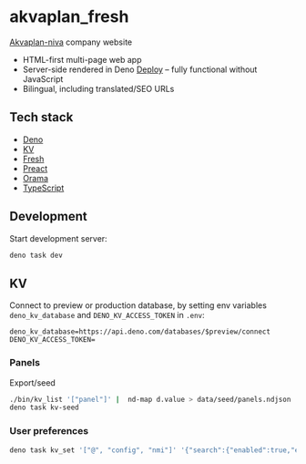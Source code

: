 # akvaplan_fresh

[Akvaplan-niva](https://akvaplan.no/) company website

- HTML-first multi-page web app
- Server-side rendered in Deno [Deploy](https://deno.com/deploy/) – fully
  functional without JavaScript
- Bilingual, including translated/SEO URLs

## Tech stack

- [Deno](https://deno.land/)
- [KV](https://deno.com/kv/)
- [Fresh](https://fresh.deno.dev/)
- [Preact](https://preactjs.com/)
- [Orama](https://oramasearch.com/)
- [TypeScript](https://www.typescriptlang.org/)

## Development

Start development server:

```sh
deno task dev
```

## KV

Connect to preview or production database, by setting env variables
`deno_kv_database` and `DENO_KV_ACCESS_TOKEN` in `.env`:

```
deno_kv_database=https://api.deno.com/databases/$preview/connect
DENO_KV_ACCESS_TOKEN=
```

### Panels

Export/seed

```sh
./bin/kv_list '["panel"]' |  nd-map d.value > data/seed/panels.ndjson
deno task kv-seed
```

### User preferences

```sh
deno task kv_set '["@", "config", "nmi"]' '{"search":{"enabled":true,"exclude":["person","pubs"]},"cristin":{"enabled":true}}'
```
